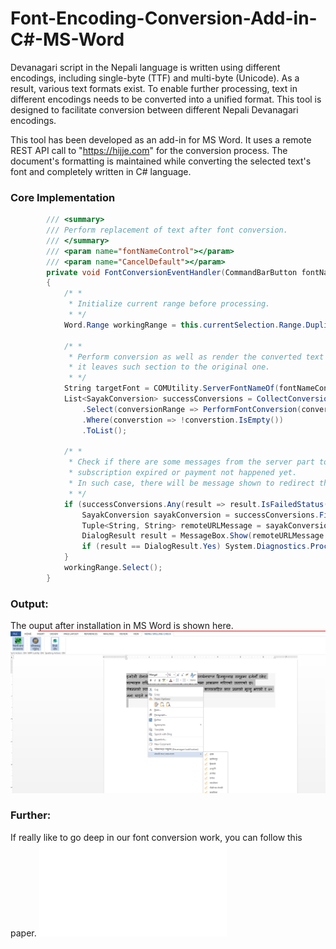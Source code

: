 # Font-Encoding-Conversion-Add-in-C#-MS-Word

Devanagari script in the Nepali language is written using different encodings, including single-byte (TTF) and multi-byte (Unicode). As a result, various text formats exist. To enable further processing, text in different encodings needs to be converted into a unified format. This tool is designed to facilitate conversion between different Nepali Devanagari encodings.

This tool has been developed as an add-in for MS Word. It uses a remote REST API call to "https://hijje.com" for the conversion process. The document's formatting is maintained while converting the selected text's font and completely written in C# language.

### Core Implementation
```C#
        /// <summary>
        /// Perform replacement of text after font conversion.
        /// </summary>
        /// <param name="fontNameControl"></param>
        /// <param name="CancelDefault"></param>
        private void FontConversionEventHandler(CommandBarButton fontNameControl, ref bool CancelDefault)
        {
            /* *
             * Initialize current range before processing.
             * */           
            Word.Range workingRange = this.currentSelection.Range.Duplicate;
   
            /* *
             * Perform conversion as well as render the converted text here. If the system is unable to make converstion, 
             * it leaves such section to the original one.
             * */
            String targetFont = COMUtility.ServerFontNameOf(fontNameControl.Caption);
            List<SayakConversion> successConversions = CollectConversionRanges(workingRange)
                .Select(conversionRange => PerformFontConversion(conversionRange, targetFont))
                .Where(converstion => !converstion.IsEmpty())
                .ToList();

            /* *
             * Check if there are some messages from the server part to show the client like,
             * subscription expired or payment not happened yet.
             * In such case, there will be message shown to redirect the Sayak web site.
             * */
            if (successConversions.Any(result => result.IsFailedStatus())) {
                SayakConversion sayakConversion = successConversions.Find(conversion => conversion.IsFailedStatus());
                Tuple<String, String> remoteURLMessage = sayakConversion.BuildRemoteURLMessage();
                DialogResult result = MessageBox.Show(remoteURLMessage.Item2, FontPluginLiterals.SAYAK_SERVICE_NAME, MessageBoxButtons.YesNo, MessageBoxIcon.Asterisk);
                if (result == DialogResult.Yes) System.Diagnostics.Process.Start(remoteURLMessage.Item1);
            }
            workingRange.Select();
        }
```

### Output: 

The ouput after installation in MS Word is shown here.
![Sample Output Screen in MS Word](./assets/sample_output.png)

### Further:

If really like to go deep in our font conversion work, you can follow this paper. 
![Font Conversion Paper](./assets/Font_Unification_Santa.pdf)


